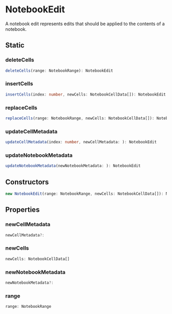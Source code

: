 # NotebookEdit

A notebook edit represents edits that should be applied to the contents of a notebook.

## Static

### deleteCells

```typescript
deleteCells(range: NotebookRange): NotebookEdit
```

### insertCells

```typescript
insertCells(index: number, newCells: NotebookCellData[]): NotebookEdit
```

### replaceCells

```typescript
replaceCells(range: NotebookRange, newCells: NotebookCellData[]): NotebookEdit
```

### updateCellMetadata

```typescript
updateCellMetadata(index: number, newCellMetadata: ): NotebookEdit
```

### updateNotebookMetadata

```typescript
updateNotebookMetadata(newNotebookMetadata: ): NotebookEdit
```

## Constructors

```typescript
new NotebookEdit(range: NotebookRange, newCells: NotebookCellData[]): NotebookEdit
```

## Properties

### newCellMetadata

```typescript
newCellMetadata?:
```

### newCells

```typescript
newCells: NotebookCellData[]
```

### newNotebookMetadata

```typescript
newNotebookMetadata?:
```

### range

```typescript
range: NotebookRange
```

